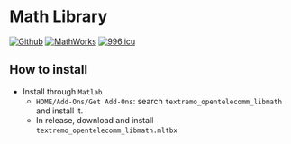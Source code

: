 # Math Library
[![Github](https://img.shields.io/badge/Github-2.1.17-grey)](https://github.com/OpenTelecomm/LibMath) 
[![MathWorks](https://img.shields.io/badge/MathWorks-2.1.17-red)](https://www.mathworks.com/matlabcentral/fileexchange/182267-textremo_opentelecomm_libmath) 
[![996.icu](https://img.shields.io/badge/link-996.icu-red.svg)](https://996.icu)

## How to install
* Install through `Matlab`
    * `HOME/Add-Ons/Get Add-Ons`: search `textremo_openteleco​mm_libmath` and install it.
    * In release, download and install `textremo_opentelecomm_libmath.mltbx`